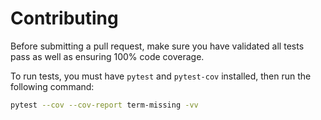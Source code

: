 # Contributing

Before submitting a pull request, make sure you have validated all tests pass as well as ensuring 100% code coverage.

To run tests, you must have `pytest` and `pytest-cov` installed, then run the following command:

```bash
pytest --cov --cov-report term-missing -vv
```
